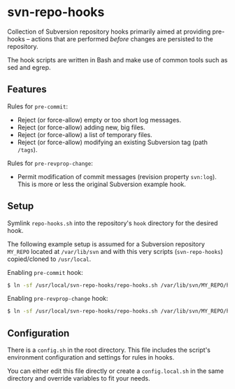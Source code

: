 svn-repo-hooks
==============

Collection of Subversion repository hooks primarily aimed at providing pre-hooks – actions that are performed _before_ changes are persisted to the repository.

The hook scripts are written in Bash and make use of common tools such as sed and egrep.

Features
--------

Rules for `pre-commit`:
  - Reject (or force-allow) empty or too short log messages.
  - Reject (or force-allow) adding new, big files.
  - Reject (or force-allow) a list of temporary files.
  - Reject (or force-allow) modifying an existing Subversion tag (path `/tags`).

Rules for `pre-revprop-change`:
  - Permit modification of commit messages (revision property `svn:log`). This is more or less the original Subversion example hook.

Setup
-----

Symlink `repo-hooks.sh` into the repository's `hook` directory for the desired hook.

The following example setup is assumed for a Subversion repository `MY_REPO` located at `/var/lib/svn` and with this very scripts (`svn-repo-hooks`) copied/cloned to `/usr/local`.

Enabling `pre-commit` hook:
```bash
$ ln -sf /usr/local/svn-repo-hooks/repo-hooks.sh /var/lib/svn/MY_REPO/hooks/pre-commit
```

Enabling `pre-revprop-change` hook:
```bash
$ ln -sf /usr/local/svn-repo-hooks/repo-hooks.sh /var/lib/svn/MY_REPO/hooks/pre-revprop-change
```

Configuration
-------------

There is a `config.sh` in the root directory. This file includes the script's environment configuration and settings for rules in hooks.

You can either edit this file directly or create a `config.local.sh` in the same directory and override variables to fit your needs.
